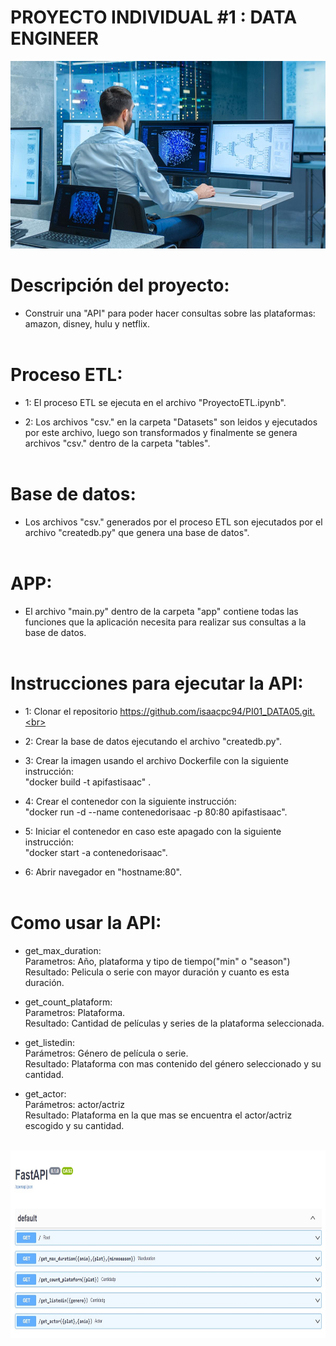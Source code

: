 #            PROYECTO INDIVIDUAL #1 : DATA ENGINEER 

<p align="center">
<img src="https://raw.githubusercontent.com/isaacpc94/PI01_DATA05/main/images/data%20engineer.jpg"  height=300><br>

# Descripción del proyecto:

- Construir una "API" para poder hacer consultas sobre las plataformas: amazon, disney, hulu y netflix.<br><br>

# Proceso ETL:
- 1: El proceso ETL se ejecuta en el archivo "ProyectoETL.ipynb". <br>

- 2: Los archivos "csv." en la carpeta "Datasets" son leidos y ejecutados por este archivo, luego son transformados y finalmente se genera archivos "csv." dentro de la carpeta "tables".<br><br>

# Base de datos:

- Los archivos "csv."  generados por el proceso ETL son ejecutados por el archivo "createdb.py" que genera una base de datos".<br><br>

# APP:

- El archivo "main.py" dentro de la carpeta "app" contiene todas las funciones que la aplicación necesita para realizar sus consultas  a la base de datos.<br><br>

# Instrucciones para ejecutar la API:

- 1: Clonar el repositorio https://github.com/isaacpc94/PI01_DATA05.git.<br>

- 2: Crear la base de datos ejecutando el archivo "createdb.py".<br>

- 3: Crear la imagen usando el archivo Dockerfile con la siguiente instrucción:<br>          "docker build -t apifastisaac" .<br>

- 4: Crear el contenedor con la siguiente instrucción: <br>
"docker run -d --name contenedorisaac -p 80:80 apifastisaac".<br>

- 5: Iniciar el contenedor en caso este apagado con la siguiente instrucción:<br>
    "docker start -a contenedorisaac".

- 6: Abrir navegador en "hostname:80".<br><br>

# Como usar la API:
- get_max_duration: <br>
    Parametros: Año, plataforma y tipo de tiempo("min" o "season")<br>
    Resultado: Pelicula o serie con mayor duración y cuanto es esta duración.<br>

- get_count_plataform: <br>
        Parametros: Plataforma.<br>
        Resultado: Cantidad de películas y series de la plataforma seleccionada.<br>

- get_listedin: <br>
    Parámetros: Género de película o serie.<br>
    Resultado: Plataforma con mas contenido del género seleccionado y su cantidad.<br>

- get_actor: <br>
    Parámetros: actor/actriz<br>
    Resultado: Plataforma en la que mas se encuentra el actor/actriz escogido y su cantidad.<br><br>



<p align="center">
<img src="https://raw.githubusercontent.com/isaacpc94/PI01_DATA05/923fc381c7d59a5732ab1a726d081fdc28de1e83/images/API.jpg"  height=300>



